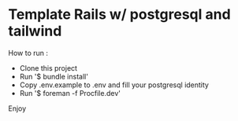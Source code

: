 # Template Rails w/ postgresql and tailwind

How to run :
- Clone this project
- Run '$ bundle install'
- Copy .env.example to .env and fill your postgresql identity
- Run '$ foreman -f Procfile.dev'

Enjoy